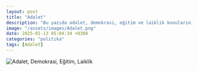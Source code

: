 ```yaml
---
layout: post
title: "Adalet"
description: "Bu yazıda adalet, demokrasi, eğitim ve laiklik konularını ele alıyoruz."
image: "/assets/images/Adalet.png"
date: 2025-01-13 05:04:34 +0300
categories: "politika"
tags: [Adalet]
---
```

 


<!-- Resmin sayfada görünmesi için -->
<img src="{{ site.url }}/assets/images/Adalet.png" alt="Adalet, Demokrasi, Eğitim, Laiklik" /> 
 
  
 
